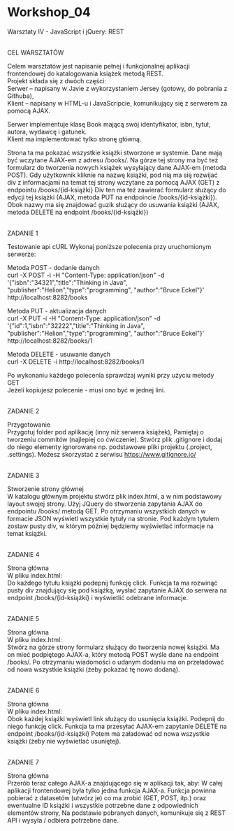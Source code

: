 # Workshop_04
Warsztaty IV - JavaScript i jQuery: REST 

<br>CEL WARSZTATÓW

Celem warsztatów jest napisanie pełnej i funkcjonalnej aplikacji frontendowej do katalogowania książek metodą REST.<br>
Projekt składa się z dwóch części:<br>
Serwer – napisany w Javie z wykorzystaniem Jersey (gotowy, do pobrania z Githuba),<br>
Klient – napisany w HTML-u i JavaScripcie, komunikujący się z serwerem za pomocą AJAX.<br>

Serwer implementuje klasę Book mającą swój identyfikator, isbn, tytuł, autora, wydawcę i gatunek.<br>
Klient ma implementować tylko stronę główną.<br>

Strona ta ma pokazać wszystkie książki stworzone w systemie. Dane mają być wczytane AJAX-em z adresu /books/.
Na górze tej strony ma być też formularz do tworzenia nowych książek wysyłający dane AJAX-em (metoda POST).
Gdy użytkownik kliknie na nazwę książki, pod nią ma się rozwijać div z informacjami na temat tej strony wczytane za pomocą AJAX (GET) z endpointu /books/{id-książki} Div ten ma też zawierać formularz służący do edycji tej książki (AJAX, metoda PUT na endpoincie /books/{id-książki}).
Obok nazwy ma się znajdować guzik służący do usuwania książki (AJAX, metoda DELETE na endpoint /books/{id-książki})


<br>ZADANIE 1

Testowanie api cURL
Wykonaj poniższe polecenia przy uruchomionym serwerze:

Metoda POST - dodanie danych<br>
curl -X POST -i -H "Content-Type: application/json" -d
  '{"isbn":"34321","title":"Thinking in Java",
  "publisher":"Helion","type":"programming",
  "author":"Bruce Eckel"}' http://localhost:8282/books

Metoda PUT - aktualizacja danych<br>
curl -X PUT -i -H "Content-Type: application/json" -d
  '{"id":1,"isbn":"32222","title":"Thinking in Java",
  "publisher":"Helion","type":"programming",
  "author":"Bruce Eckel"}' http://localhost:8282/books/1

Metoda DELETE - usuwanie danych<br>
curl -X DELETE -i  http://localhost:8282/books/1

Po wykonaniu każdego polecenia sprawdzaj wyniki przy użyciu metody GET<br>
Jeżeli kopiujesz polecenie - musi ono być w jednej lini.


<br>ZADANIE 2

Przygotowanie<br>
Przygotuj folder pod aplikację (inny niż serwera książek),
Pamiętaj o tworzeniu commitów (najlepiej co ćwiczenie).
Stwórz plik .gitignore i dodaj do niego elementy ignorowane np. podstawowe pliki projektu (.project, .settings).
Możesz skorzystać z serwisu https://www.gitignore.io/

<br>ZADANIE 3

Stworzenie strony głównej<br>
W katalogu głównym projektu stwórz plik index.html, a w nim podstawowy layout swojej strony.
Użyj JQuery do stworzenia zapytania AJAX do endpointu /books/ metodą GET.
Po otrzymaniu wszystkich danych w formacie JSON wyświetl wszystkie tytuły na stronie.
Pod każdym tytułem zostaw pusty div, w którym później będziemy wyświetlać informacje na temat książki.


<br>ZADANIE 4

Strona główna<br>
W pliku index.html:<br>
Do każdego tytułu książki podepnij funkcję click.
Funkcja ta ma rozwinąć pusty div znajdujący się pod książką, wysłać zapytanie AJAX do serwera na endpoint /books/{id-książki} 
i wyświetlić odebrane informacje.


<br>ZADANIE 5

Strona główna<br>
W pliku index.html:<br>
Stwórz na górze strony formularz służący do tworzenia nowej książki.
Ma on mieć podpiętego AJAX-a, który metodą POST wyśle dane na endpoint /books/.
Po otrzymaniu wiadomości o udanym dodaniu ma on przeładować od nowa wszystkie książki (żeby pokazać tę nowo dodaną).


<br>ZADANIE 6

Strona główna<br>
W pliku index.html:<br>
Obok każdej książki wyświetl link służący do usunięcia książki.
Podepnij do niego funkcję click.
Funkcja ta ma przesyłać AJAX-em zapytanie DELETE na endpoint /books/{id-książki}
Potem ma załadować od nowa wszystkie książki (żeby nie wyświetlać usuniętej).


<br>ZADANIE 7

Strona główna<br>
Przerób teraz całego AJAX-a znajdującego się w aplikacji tak, aby:
W całej aplikacji frontendowej była tylko jedna funkcja AJAX-a.
Funkcja powinna pobierać z datasetów (utwórz je) co ma zrobić (GET, POST, itp.) oraz ewentualne ID książki i wszystkie potrzebne dane z odpowiednich elementów strony,
Na podstawie pobranych danych, komunikuje się z REST API i wysyła / odbiera potrzebne dane.









